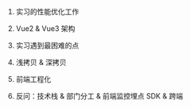 1. 实习的性能优化工作

2. Vue2 & Vue3 架构

3. 实习遇到最困难的点

4. 浅拷贝 & 深拷贝

5. 前端工程化

6. 反问：技术栈 & 部门分工 & 前端监控埋点 SDK & 跨端

